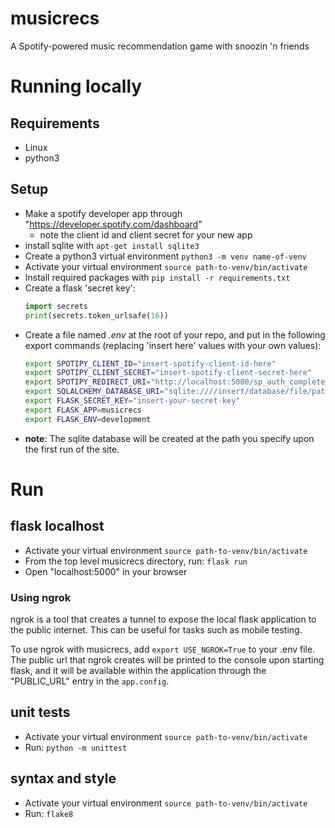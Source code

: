 # musicrecs
A Spotify-powered music recommendation game with snoozin 'n friends

# Running locally
## Requirements
- Linux
- python3

## Setup
- Make a spotify developer app through "https://developer.spotify.com/dashboard"
    - note the client id and client secret for your new app
- install sqlite with `apt-get install sqlite3`
- Create a python3 virtual environment `python3 -m venv name-of-venv`
- Activate your virtual environment `source path-to-venv/bin/activate`
- Install required packages with `pip install -r requirements.txt`
- Create a flask 'secret key':
    ```python
    import secrets
    print(secrets.token_urlsafe(16))
    ```
- Create a file named *.env* at the root of your repo, and put in the following export commands
  (replacing 'insert here' values with your own values):
    ```bash
    export SPOTIPY_CLIENT_ID="insert-spotify-client-id-here"
    export SPOTIPY_CLIENT_SECRET="insert-spotify-client-secret-here"
    export SPOTIPY_REDIRECT_URI="http://localhost:5000/sp_auth_complete"
    export SQLALCHEMY_DATABASE_URI="sqlite:////insert/database/file/path.db"
    export FLASK_SECRET_KEY="insert-your-secret-key"
    export FLASK_APP=musicrecs
    export FLASK_ENV=development
    ```
- **note**: The sqlite database will be created at the path you specify upon the first run of the site.

# Run
## flask localhost
- Activate your virtual environment `source path-to-venv/bin/activate`
- From the top level musicrecs directory, run: `flask run`
- Open "localhost:5000" in your browser

### Using ngrok
ngrok is a tool that creates a tunnel to expose the local flask application
to the public internet. This can be useful for tasks such as mobile testing.

To use ngrok with musicrecs, add `export USE_NGROK=True` to your .env file.
The public url that ngrok creates will be printed to the console upon starting
flask, and it will be available within the application through the "PUBLIC_URL"
entry in the `app.config`.

## unit tests
- Activate your virtual environment `source path-to-venv/bin/activate`
- Run: `python -m unittest`

## syntax and style
- Activate your virtual environment `source path-to-venv/bin/activate`
- Run: `flake8`
